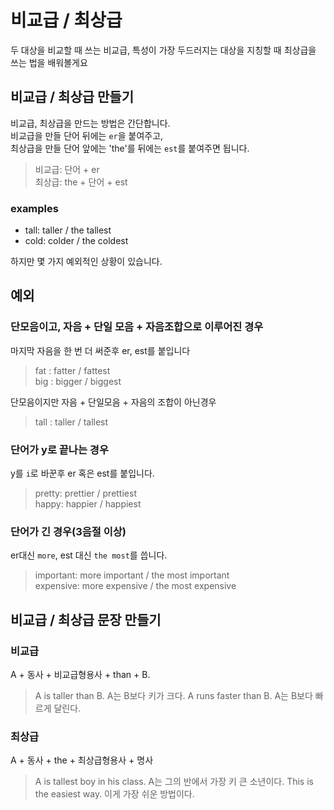 # 비교급 / 최상급
두 대상을 비교할 때 쓰는 비교급, 특성이 가장 두드러지는 대상을 지칭할 때 최상급을 쓰는 법을 배워볼게요

## 비교급 / 최상급 만들기
비교급, 최상급을 만드는 방법은 간단합니다.<br>
비교급을 만들 단어 뒤에는 `er`을 붙여주고,<br>
최상급을 만들 단어 앞에는 'the'를 뒤에는 `est`를  붙여주면 됩니다.<br>

> 비교급: 단어 + er<br>
> 최상급: the + 단어 + est

### examples
- tall: taller / the tallest
- cold: colder / the coldest

하지만 몇 가지 예외적인 상황이 있습니다.
## 예외
### 단모음이고, 자음 + 단일 모음 + 자음조합으로 이루어진 경우
마지막 자음을 한 번 더 써준후 er, est를 붙입니다

> fat : fatter / fattest<br>
> big : bigger / biggest
  
단모음이지만 자음 + 단일모음 + 자음의 조합이 아닌경우
> tall : taller / tallest
### 단어가 y로 끝나는 경우
y를 `i`로 바꾼후 er 혹은 est를 붙입니다.

> pretty: prettier / prettiest<br>
> happy: happier / happiest<br>
### 단어가 긴 경우(3음절 이상)
er대신 `more`, est 대신 `the most`를 씁니다.
> important: more important / the most important<br>
> expensive: more expensive / the most expensive

## 비교급 / 최상급 문장 만들기
### 비교급
A + 동사 + 비교급형용사 + than + B.
> A is taller than B. A는 B보다 키가 크다.
> A runs faster than B. A는 B보다 빠르게 달린다.
### 최상급
A + 동사 + the + 최상급형용사 + 명사
> A is tallest boy in his class. A는 그의 반에서 가장 키 큰 소년이다.
> This is the easiest way. 이게 가장 쉬운 방법이다.

